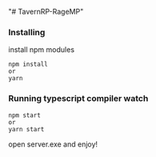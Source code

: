 "# TavernRP-RageMP" 

### Installing

install npm modules

```
npm install
or
yarn
```


### Running typescript compiler watch

```
npm start
or
yarn start
```

open server.exe and enjoy!
